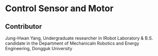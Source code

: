 # Control Sensor and Motor

## Contributor

Jung-Hwan Yang, Undergraduate researcher in IRobot Laboratory & B.S. candidate in the Department of Mechanicaln Robotics and Energy Engineering, Dongguk University
